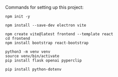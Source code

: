 Commands for setting up this project:

```
npm init -y
```

```
npm install --save-dev electron vite
```

```
npm create vite@latest frontend --template react
cd frontend
npm install bootstrap react-bootstrap
```

```
python3 -m venv venv
source venv/bin/activate
pip install flask openai pyperclip
```

```
pip install python-dotenv
```
